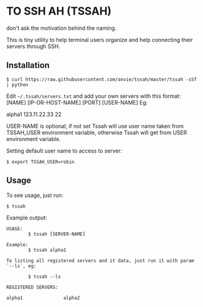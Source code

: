 TO SSH AH (TSSAH)
====================

don't ask the motivation behind the naming.

This is tiny utility to help terminal users organize and help connecting their servers through SSH.

Installation
---------------

    $ curl https://raw.githubusercontent.com/anvie/tssah/master/tssah -sSf | python


Edit `~/.tssah/servers.txt` and add your own servers with this format: [NAME] [IP-OR-HOST-NAME] [PORT] [USER-NAME]
Eg:

alpha1 123.11.22.33 22

USER-NAME is optional, if not set Tssah will use user name taken from TSSAH_USER environment variable, otherwise Tssah will
get from USER environment variable.

Setting default user name to access to server:

    $ export TSSAH_USER=robin


Usage
------

To see usage, just run:

    $ tssah

Example output:

    USAGE:
            $ tssah [SERVER-NAME]

    Example:
            $ tssah alpha1

    To listing all registered servers and it data, just run it with param `--ls`, eg:

            $ tssah --ls

    REGISTERED SERVERS:

    alpha1               alpha2

